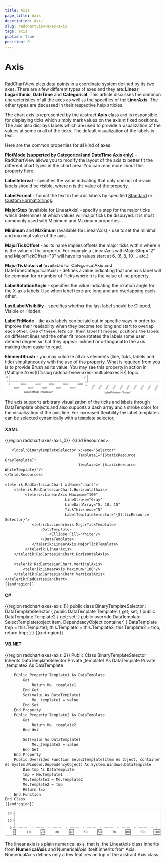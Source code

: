 ```yaml
---
title: Axis
page_title: Axis
description: Axis
slug: radchartview-axes-axis
tags: axis
publish: True
position: 0
---
```


# Axis



## 

RadChartView plots data points in a coordinate system defined by its two axes.
          There are a few different types of axes and they are: __Linear__,
          __Logarithmic__, __DateTime__ and
          __Categorical__. This article discusses the common
          characteristics of all the axes as well as the specifics of the
          __LinerAxis__. The other types are
          discussed in their respective help articles.
        

The chart axis is represented by the abstract __Axis__ class
          and is responsible for displaying ticks which simply mark values on
          the axis at fixed positions. The axis also displays labels which
          are used to provide a visualization of the values at some or all
          of the ticks. The default visualization of the labels is text.
        

Here are the common properties for all kind of axes:
        

__PlotMode (supported by Categorical and DateTime Axis only)__ -
          RadChartView allows you to modify the layout of the axis to better fit the different
          chart types in the chart area. You can read more about this property here.
        

__LabelInterval__ - specifies the value indicating that only one out of n-axis
          labels should be visible, where n is the value of the property.
        

__LabelFormat__ - format the text in the axis labels by specified [ Standard](http://msdn.microsoft.com/en-us/library/az4se3k1.aspx) or [ Custom Format Strings](http://msdn.microsoft.com/en-us/library/8kb3ddd4.aspx).
        

__MajorStep__ (available for LinearAxis) - specify a step for the
          major ticks which determines at which values will major ticks be displayed.
          It is most commonly used with Minimum and Maximum properties.
        

__Minimum__ and __Maximum__ (available for
          LinearAxis) - use to set the minimal and maximal value of the axis.
        

__MajorTickOffset__ - as its name implies offsets the major ticks
          with n where n is the value of the property. For example a LinearAxis with MajorStep="2"
          and MajorTickOffset="3" will have its values start at 6. (6, 8, 10 ... etc.)
        

__MajorTickInterval__ (available for CategoricalAxis and DateTimeCategoricalAxis) -
          defines a value indicating that one axis label will be common for n number of
          Ticks where n is the value of the property.
        

__LabelRotationAngle__ -  specifies the value indicating the rotation
          angle for the X-axis labels. Use when label texts are long and are overlapping each-other.
        

__LastLabelVisibility__ - specifies whether the last label
          should be Clipped, Visible or Hidden.
        

__LabelFitMode__ - the axis labels can be laid out in specific
          ways in order to improve their readability when they become too long and start to
          overlap each other. One of these, let’s call them label fit modes, positions
          the labels on different lines and the other fit mode rotates the labels some
          user defined degree so that they appear inclined or orthogonal to the
          axis making them easier to read.
        

__ElementBrush__ - you may colorize all axis elements (line,
          ticks, labels and title) simultaneously with the use of this property. What is
          required from you is to provide Brush as its value.
          You may see this property in action in
          [Multiple Axes]({%slug radchartview-axes-multipleaxes%})
          topic.
        ![](images/radchartview-chart_axes_labelfitmode.png)

The axis supports arbitrary visualization of the ticks and labels through DataTemplate
          objects and also supports a dash array and a stroke color for the visualization of
          the axis line. For increased flexibility the label templates can be selected
          dynamically with a template selector.
        

#### __XAML__

{{region radchart-axes-axis_0}}
	<Grid.Resources>
	   <DataTemplate x:Key="GrayTemplate">
	       <Border BorderThickness="2"
	               BorderBrush="Gray">
	           <TextBlock Text="{Binding}"/>
	       </Border>
	   </DataTemplate>
	   <DataTemplate x:Key="WhiteTemplate">
	       <Border BorderThickness="2"
	               BorderBrush="White">
	           <TextBlock Text="{Binding}"/>
	       </Border>
	   </DataTemplate>
	
	   <local:BinaryTemplateSelector x:Name="Selector"
	                                 Template1="{StaticResource GrayTemplate}"
	                                 Template2="{StaticResource WhiteTemplate}"/>
	</Grid.Resources>
	
	<telerik:RadCartesianChart x:Name="chart">
	    <telerik:RadCartesianChart.HorizontalAxis>
	         <telerik:LinearAxis Maximum="100"
	                           LineStroke="Gray"
	                           LineDashArray="5, 10, 15"
	                           TickThickness="5"
	                           LabelTemplateSelector="{StaticResource Selector}">
	            <telerik:LinearAxis.MajorTickTemplate>
	                <DataTemplate>
	                    <Ellipse Fill="White"/>
	                </DataTemplate>
	            </telerik:LinearAxis.MajorTickTemplate>
	         </telerik:LinearAxis>
	    </telerik:RadCartesianChart.HorizontalAxis>
	
	    <telerik:RadCartesianChart.VerticalAxis>
	        <telerik:LinearAxis Maximum="100"/>
	    </telerik:RadCartesianChart.VerticalAxis>
	</telerik:RadCartesianChart>
	{{endregion}}



#### __C#__

{{region radchart-axes-axis_1}}
	public class BinaryTemplateSelector : DataTemplateSelector
	{
	    public DataTemplate Template1
	    {
	        get;
	        set;
	    }
	    public DataTemplate Template2
	    {
	        get;
	        set;
	    }
	    public override DataTemplate SelectTemplate(object item, DependencyObject container)
	    {
	        DataTemplate tmp = this.Template1;
	        this.Template1 = this.Template2;
	        this.Template2 = tmp;
	        return tmp;
	    }
	}
	{{endregion}}



#### __VB.NET__

{{region radchart-axes-axis_2}}
	Public Class BinaryTemplateSelector
	    Inherits DataTemplateSelector
	    Private _template1 As DataTemplate
	    Private _template2 As DataTemplate
	
	    Public Property Template1 As DataTemplate
	        Get
	            Return Me._template1
	        End Get
	        Set(value As DataTemplate)
	            Me._template1 = value
	        End Set
	    End Property
	    Public Property Template2 As DataTemplate
	        Get
	            Return Me._template2
	        End Get
	
	        Set(value As DataTemplate)
	            Me._template2 = value
	        End Set
	    End Property
	    Public Overrides Function SelectTemplate(item As Object, container As System.Windows.DependencyObject) As System.Windows.DataTemplate
	        Dim tmp As DataTemplate
	        tmp = Me.Template1
	        Me.Template1 = Me.Template2
	        Me.Template2 = tmp
	        Return tmp
	    End Function
	End Class
	{{endregion}}

![](images/radchartview-chart_axes_axisconfig.png)

The linear axis is a plain numerical axis, that is, the LinearAxis class inherits from 
          __NumericalAxis__ and NumericalAxis itself inherits from Axis. 
          NumericalAxis  defines only a few features on top of the abstract Axis class.
        
